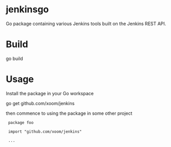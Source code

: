 jenkinsgo
=========

Go package containing various Jenkins tools built on the Jenkins REST API.

Build
=====

go build

Usage
=====

Install the package in your Go workspace

go get github.com/xoom/jenkins

then commence to using the package in some other project

     package foo

     import "github.com/xoom/jenkins"

     ...

